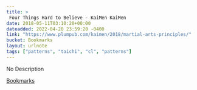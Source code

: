 ```yaml
---
title: > 
 Four Things Hard to Believe - KaiMen KaiMen
date: 2018-05-11T03:10:20+00:00
dateadded: 2022-04-20 23:59:20 -0400
link: "https://www.plumpub.com/kaimen/2018/martial-arts-principles/"
bucket: Bookmarks
layout: urlnote
tags: ["patterns", "taichi", "cl", "patterns"]
--- 
```

No Description
 <!-- end excerpt --> 
<div class='bucket'><a class='internal-link' href='/buckets/bookmarks'>Bookmarks</a></div> 
